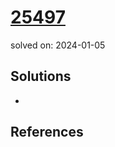 # [25497](https://www.acmicpc.net/problem/25497)
solved on: 2024-01-05

## Solutions

- 

## References
